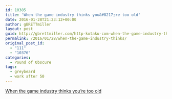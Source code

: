 ```yaml
---
id: 10385
title: 'When the game industry thinks you&#8217;re too old'
date: 2016-01-28T21:23:12+00:00
author: gBRETTmiller
layout: post
guid: http://gbrettmiller.com/http-kotaku-com-when-the-game-industry-thinks/
permalink: /2016/01/28/when-the-game-industry-thinks/
original_post_id:
  - "111"
  - "10376"
categories:
  - Pound of Obscure
tags:
  - greybeard
  - work after 50
---
```

[When the game industry thinks you&#8217;re too old](http://kotaku.com/when-the-game-industry-thinks-youre-too-old-1705240167)